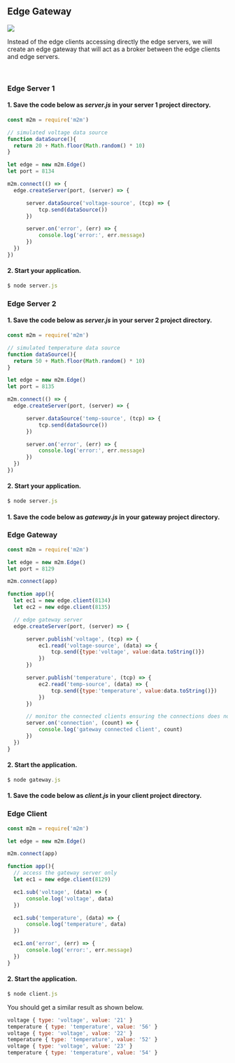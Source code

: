 
## Edge Gateway
![](assets/edge-gateway.svgz)


Instead of the edge clients accessing directly the edge servers, we will create an edge gateway that will act as a broker between the edge clients and edge servers.  

<br>

### Edge Server 1
#### 1. Save the code below as *server.js* in your server 1 project directory.

```js
const m2m = require('m2m')

// simulated voltage data source
function dataSource(){
  return 20 + Math.floor(Math.random() * 10)
}

let edge = new m2m.Edge()
let port = 8134

m2m.connect(() => {
  edge.createServer(port, (server) => {

      server.dataSource('voltage-source', (tcp) => {
          tcp.send(dataSource())         
      })

      server.on('error', (err) => { 
          console.log('error:', err.message)
      })
  })
})
```
#### 2. Start your application.

```js
$ node server.js
```

### Edge Server 2
#### 1. Save the code below as *server.js* in your server 2 project directory.

```js
const m2m = require('m2m')

// simulated temperature data source
function dataSource(){
  return 50 + Math.floor(Math.random() * 10)
}

let edge = new m2m.Edge()
let port = 8135 

m2m.connect(() => {
  edge.createServer(port, (server) => {

      server.dataSource('temp-source', (tcp) => {
          tcp.send(dataSource())         
      })

      server.on('error', (err) => { 
          console.log('error:', err.message)
      })
  })
})
```
#### 2. Start your application.

```js
$ node server.js
```

#### 1. Save the code below as *gateway.js* in your gateway project directory.
### Edge Gateway
```js
const m2m = require('m2m')

let edge = new m2m.Edge()
let port = 8129

m2m.connect(app)

function app(){
  let ec1 = new edge.client(8134)
  let ec2 = new edge.client(8135)

  // edge gateway server
  edge.createServer(port, (server) => {

      server.publish('voltage', (tcp) => {
          ec1.read('voltage-source', (data) => {
              tcp.send({type:'voltage', value:data.toString()})    
          })
      })

      server.publish('temperature', (tcp) => {
          ec2.read('temp-source', (data) => {
              tcp.send({type:'temperature', value:data.toString()})   
          })
      })

      // monitor the connected clients ensuring the connections does not continously increase 
      server.on('connection', (count) => { 
          console.log('gateway connected client', count)
      })
  })
}
```
#### 2. Start the application.
```js
$ node gateway.js
```

#### 1. Save the code below as *client.js* in your client project directory.
### Edge Client
```js
const m2m = require('m2m')

let edge = new m2m.Edge()

m2m.connect(app)

function app(){
  // access the gateway server only
  let ec1 = new edge.client(8129)

  ec1.sub('voltage', (data) => {
      console.log('voltage', data)
  })

  ec1.sub('temperature', (data) => {
      console.log('temperature', data)
  })

  ec1.on('error', (err) => { 
      console.log('error:', err.message)
  })
}
```
#### 2. Start the application.

```js
$ node client.js
```
You should get a similar result as shown below.
```js
voltage { type: 'voltage', value: '21' }
temperature { type: 'temperature', value: '56' }
voltage { type: 'voltage', value: '22' }
temperature { type: 'temperature', value: '52' }
voltage { type: 'voltage', value: '23' }
temperature { type: 'temperature', value: '54' }

```


